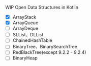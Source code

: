 WIP
Open Data Structures in Kotlin

- [x] ArrayStack
- [x] ArrayQueue
- [ ] ArrayDeque
- [ ] SLList、DLList
- [ ] ChainedHashTable
- [ ] BinaryTree、BinarySearchTree
- [ ] RedBlackTree(except 9.2.2 - 9.2.4) 
- [ ] BinaryHeap
